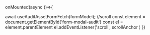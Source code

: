 
onMounted(async ()=>{

  await useAuditAssetFormFetch(formModel);
  //scroll
  const element = document.getElementById('form-modal-audit')
  const el = element.parentElement
  el.addEventListener('scroll', scrollAnchor )
})
